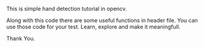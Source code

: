 This is simple hand detection tutorial in opencv.

Along with this code there are some useful functions in header file. You can use those code for your test. Learn, explore and make it meaningfull.

Thank You.
